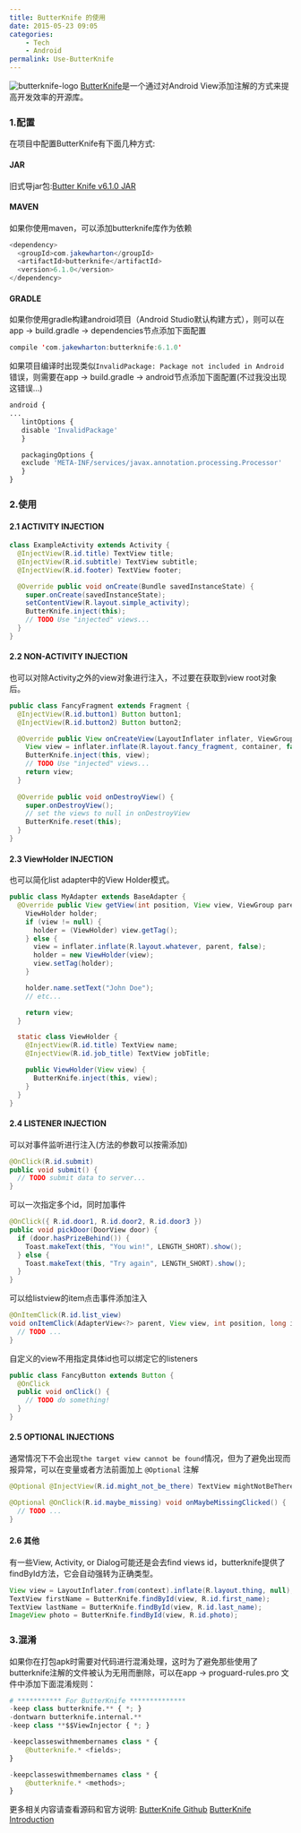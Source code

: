 ```yaml
---
title: ButterKnife 的使用
date: 2015-05-23 09:05  
categories: 
    - Tech
    - Android
permalink: Use-ButterKnife
---
```


![butterknife-logo](https://i.loli.net/2019/07/29/5d3e9073405cd33033.png)
[ButterKnife](https://github.com/JakeWharton/butterknife)是一个通过对Android View添加注解的方式来提高开发效率的开源库。

### 1.配置
在项目中配置ButterKnife有下面几种方式:   

#### JAR
旧式导jar包:[Butter Knife v6.1.0 JAR](http://repo1.maven.org/maven2/com/jakewharton/butterknife/6.1.0/butterknife-6.1.0.jar)
#### MAVEN
如果你使用maven，可以添加butterknife库作为依赖
```java
<dependency>
  <groupId>com.jakewharton</groupId>
  <artifactId>butterknife</artifactId>
  <version>6.1.0</version>
</dependency>
```
#### GRADLE
如果你使用gradle构建android项目（Android Studio默认构建方式），则可以在app -> build.gradle -> dependencies节点添加下面配置
```java
compile 'com.jakewharton:butterknife:6.1.0'
```
如果项目编译时出现类似`InvalidPackage: Package not included in Android`错误，则需要在app -> build.gradle -> android节点添加下面配置(不过我没出现这错误...)
```python
android {
...
   lintOptions {
   disable 'InvalidPackage'
   }

   packagingOptions {
   exclude 'META-INF/services/javax.annotation.processing.Processor'
   }
}
```
### 2.使用
#### 2.1 ACTIVITY INJECTION
```java
class ExampleActivity extends Activity {
  @InjectView(R.id.title) TextView title;
  @InjectView(R.id.subtitle) TextView subtitle;
  @InjectView(R.id.footer) TextView footer;

  @Override public void onCreate(Bundle savedInstanceState) {
    super.onCreate(savedInstanceState);
    setContentView(R.layout.simple_activity);
    ButterKnife.inject(this);
    // TODO Use "injected" views...
  }
}
```

#### 2.2 NON-ACTIVITY INJECTION
也可以对除Activity之外的view对象进行注入，不过要在获取到view root对象后。
```java
public class FancyFragment extends Fragment {
  @InjectView(R.id.button1) Button button1;
  @InjectView(R.id.button2) Button button2;

  @Override public View onCreateView(LayoutInflater inflater, ViewGroup container, Bundle savedInstanceState) {
    View view = inflater.inflate(R.layout.fancy_fragment, container, false);
    ButterKnife.inject(this, view);
    // TODO Use "injected" views...
    return view;
  }
  
  @Override public void onDestroyView() {
    super.onDestroyView();
    // set the views to null in onDestroyView
    ButterKnife.reset(this);
  }
}
```
#### 2.3 ViewHolder INJECTION
也可以简化list adapter中的View Holder模式。
```java
public class MyAdapter extends BaseAdapter {
  @Override public View getView(int position, View view, ViewGroup parent) {
    ViewHolder holder;
    if (view != null) {
      holder = (ViewHolder) view.getTag();
    } else {
      view = inflater.inflate(R.layout.whatever, parent, false);
      holder = new ViewHolder(view);
      view.setTag(holder);
    }

    holder.name.setText("John Doe");
    // etc...

    return view;
  }

  static class ViewHolder {
    @InjectView(R.id.title) TextView name;
    @InjectView(R.id.job_title) TextView jobTitle;

    public ViewHolder(View view) {
      ButterKnife.inject(this, view);
    }
  }
}
```

#### 2.4 LISTENER INJECTION
可以对事件监听进行注入(方法的参数可以按需添加)
```java
@OnClick(R.id.submit)
public void submit() {
  // TODO submit data to server...
}
```
可以一次指定多个id，同时加事件
```java
@OnClick({ R.id.door1, R.id.door2, R.id.door3 })
public void pickDoor(DoorView door) {
  if (door.hasPrizeBehind()) {
    Toast.makeText(this, "You win!", LENGTH_SHORT).show();
  } else {
    Toast.makeText(this, "Try again", LENGTH_SHORT).show();
  }
}
```
可以给listview的item点击事件添加注入
```java
@OnItemClick(R.id.list_view)
void onItemClick(AdapterView<?> parent, View view, int position, long id) {
  // TODO ...
}
```
自定义的view不用指定具体id也可以绑定它的listeners
```java
public class FancyButton extends Button {
  @OnClick
  public void onClick() {
    // TODO do something!
  }
}
```

#### 2.5 OPTIONAL INJECTIONS
通常情况下不会出现`the target view cannot be found`情况，但为了避免出现而报异常，可以在变量或者方法前面加上 `@Optional` 注解
```java
@Optional @InjectView(R.id.might_not_be_there) TextView mightNotBeThere;

@Optional @OnClick(R.id.maybe_missing) void onMaybeMissingClicked() {
  // TODO ...
}
```
#### 2.6 其他
有一些View, Activity, or Dialog可能还是会去find views id，butterknife提供了findById方法，它会自动强转为正确类型。
```java
View view = LayoutInflater.from(context).inflate(R.layout.thing, null);
TextView firstName = ButterKnife.findById(view, R.id.first_name);
TextView lastName = ButterKnife.findById(view, R.id.last_name);
ImageView photo = ButterKnife.findById(view, R.id.photo);
```

### 3.混淆
如果你在打包apk时需要对代码进行混淆处理，这时为了避免那些使用了butterknife注解的文件被认为无用而删除，可以在app -> proguard-rules.pro 文件中添加下面混淆规则：
```python
# *********** For ButterKnife **************
-keep class butterknife.** { *; }
-dontwarn butterknife.internal.**
-keep class **$$ViewInjector { *; }

-keepclasseswithmembernames class * {
    @butterknife.* <fields>;
}

-keepclasseswithmembernames class * {
    @butterknife.* <methods>;
}
```

更多相关内容请查看源码和官方说明:
[ButterKnife Github](https://github.com/JakeWharton/butterknife)
[ButterKnife Introduction](http://jakewharton.github.io/butterknife/)

